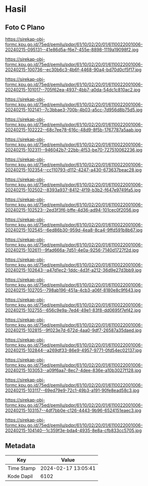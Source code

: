 # Hasil

## Foto C Plano

https://sirekap-obj-formc.kpu.go.id/75ed/pemilu/pdpr/61/10/02/20/01/6110022001006-20240215-095131--41e86d5a-f6e7-455e-8898-1119a19098f2.jpg

https://sirekap-obj-formc.kpu.go.id/75ed/pemilu/pdpr/61/10/02/20/01/6110022001006-20240215-100736--ec30b6c3-4b6f-4468-90a4-bd70d0cf5f17.jpg

https://sirekap-obj-formc.kpu.go.id/75ed/pemilu/pdpr/61/10/02/20/01/6110022001006-20240215-101017--705f62ea-4937-4bb7-a0da-54dc1c810ac2.jpg

https://sirekap-obj-formc.kpu.go.id/75ed/pemilu/pdpr/61/10/02/20/01/6110022001006-20240215-102141--7c3bbae3-700b-4b03-a5cc-7d956d8b75d5.jpg

https://sirekap-obj-formc.kpu.go.id/75ed/pemilu/pdpr/61/10/02/20/01/6110022001006-20240215-102222--68c7ee78-616c-48d9-8f5b-1767787a5aab.jpg

https://sirekap-obj-formc.kpu.go.id/75ed/pemilu/pdpr/61/10/02/20/01/6110022001006-20240215-102311--946042b7-22bb-4f53-be70-727510062236.jpg

https://sirekap-obj-formc.kpu.go.id/75ed/pemilu/pdpr/61/10/02/20/01/6110022001006-20240215-102354--cc110793-d112-4247-a430-673637beac28.jpg

https://sirekap-obj-formc.kpu.go.id/75ed/pemilu/pdpr/61/10/02/20/01/6110022001006-20240215-102502--8393a937-8412-4f19-b3b2-f647e9749fa5.jpg

https://sirekap-obj-formc.kpu.go.id/75ed/pemilu/pdpr/61/10/02/20/01/6110022001006-20240215-102523--2ed3f3f6-bffe-4d36-ad94-101cec0f2056.jpg

https://sirekap-obj-formc.kpu.go.id/75ed/pemilu/pdpr/61/10/02/20/01/6110022001006-20240215-102545--6ed86b30-959d-4ea8-8ca4-9ffd591b8b67.jpg

https://sirekap-obj-formc.kpu.go.id/75ed/pemilu/pdpr/61/10/02/20/01/6110022001006-20240215-102611--9fad666a-7d51-4e0a-9256-7140d1727f2d.jpg

https://sirekap-obj-formc.kpu.go.id/75ed/pemilu/pdpr/61/10/02/20/01/6110022001006-20240215-102643--a47d1ec2-1ddc-4d3f-a212-36d9e27d3bb9.jpg

https://sirekap-obj-formc.kpu.go.id/75ed/pemilu/pdpr/61/10/02/20/01/6110022001006-20240215-102705--798ab196-451a-4cb3-a06f-8180e8c9f643.jpg

https://sirekap-obj-formc.kpu.go.id/75ed/pemilu/pdpr/61/10/02/20/01/6110022001006-20240215-102755--656c9e9a-7ed4-49e1-83f8-dd0695f7ef42.jpg

https://sirekap-obj-formc.kpu.go.id/75ed/pemilu/pdpr/61/10/02/20/01/6110022001006-20240215-102815--9f023e7d-672d-4aa0-9df7-26587a35daed.jpg

https://sirekap-obj-formc.kpu.go.id/75ed/pemilu/pdpr/61/10/02/20/01/6110022001006-20240215-102844--a269df33-86e9-4957-9771-0fd54ec02137.jpg

https://sirekap-obj-formc.kpu.go.id/75ed/pemilu/pdpr/61/10/02/20/01/6110022001006-20240215-103053--a09f6aa7-8ec7-4dee-836e-a10b3027f128.jpg

https://sirekap-obj-formc.kpu.go.id/75ed/pemilu/pdpr/61/10/02/20/01/6110022001006-20240215-103117--69ed79e9-72c1-49b3-a191-90fe8ead58c3.jpg

https://sirekap-obj-formc.kpu.go.id/75ed/pemilu/pdpr/61/10/02/20/01/6110022001006-20240215-103157--4df7bb0e-c126-4443-9b96-6524151eaec3.jpg

https://sirekap-obj-formc.kpu.go.id/75ed/pemilu/pdpr/61/10/02/20/01/6110022001006-20240215-104140--1c359f3e-bda4-4935-8e8a-cfb833cc5705.jpg


## Metadata

| Key        | Value               |
| ---------- | ------------------- |
| Time Stamp | 2024-02-17 13:05:41 |
| Kode Dapil | 6102                |



